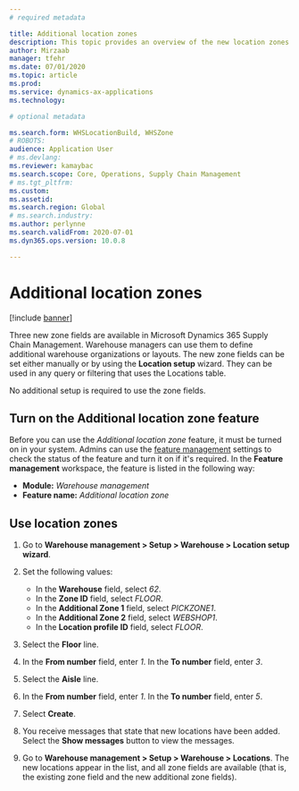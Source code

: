 ```yaml
---
# required metadata

title: Additional location zones
description: This topic provides an overview of the new location zones that have been added to Microsoft Dynamics 365 Supply Chain Management.
author: Mirzaab
manager: tfehr
ms.date: 07/01/2020
ms.topic: article
ms.prod: 
ms.service: dynamics-ax-applications
ms.technology: 

# optional metadata

ms.search.form: WHSLocationBuild, WHSZone
# ROBOTS: 
audience: Application User
# ms.devlang: 
ms.reviewer: kamaybac
ms.search.scope: Core, Operations, Supply Chain Management
# ms.tgt_pltfrm: 
ms.custom: 
ms.assetid: 
ms.search.region: Global
# ms.search.industry: 
ms.author: perlynne
ms.search.validFrom: 2020-07-01
ms.dyn365.ops.version: 10.0.8

---
```


# Additional location zones

[!include [banner](../includes/banner.md)]

Three new zone fields are available in Microsoft Dynamics 365 Supply Chain Management. Warehouse managers can use them to define additional warehouse organizations or layouts. The new zone fields can be set either manually or by using the **Location setup** wizard. They can be used in any query or filtering that uses the Locations table.

No additional setup is required to use the zone fields.

## Turn on the Additional location zone feature

Before you can use the *Additional location zone* feature, it must be turned on in your system. Admins can use the [feature management](../../fin-ops-core/fin-ops/get-started/feature-management/feature-management-overview.md) settings to check the status of the feature and turn it on if it's required. In the **Feature management** workspace, the feature is listed in the following way:

- **Module:** *Warehouse management*
- **Feature name:** *Additional location zone*

## Use location zones

1. Go to **Warehouse management \> Setup \> Warehouse \> Location setup wizard**.
2. Set the following values:

    - In the **Warehouse** field, select _62_.
    - In the **Zone ID** field, select _FLOOR_.
    - In the **Additional Zone 1** field, select _PICKZONE1_.
    - In the **Additional Zone 2** field, select _WEBSHOP1_.
    - In the **Location profile ID** field, select _FLOOR_.

3. Select the **Floor** line.
4. In the **From number** field, enter _1_. In the **To number** field, enter _3_.
5. Select the **Aisle** line.
6. In the **From number** field, enter _1_. In the **To number** field, enter _5_.
7. Select **Create**.
8. You receive messages that state that new locations have been added. Select the **Show messages** button to view the messages.
9. Go to **Warehouse management \> Setup \> Warehouse \> Locations**. The new locations appear in the list, and all zone fields are available (that is, the existing zone field and the new additional zone fields).
